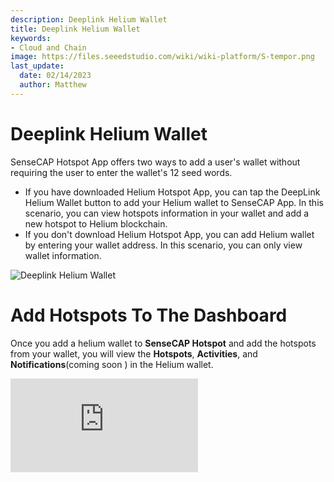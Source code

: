 ```yaml
---
description: Deeplink Helium Wallet
title: Deeplink Helium Wallet
keywords:
- Cloud and Chain
image: https://files.seeedstudio.com/wiki/wiki-platform/S-tempor.png
last_update:
  date: 02/14/2023
  author: Matthew
---
```


**Deeplink Helium Wallet**
==========================

SenseCAP Hotspot App offers two ways to add a user's wallet without requiring the user to enter the wallet's 12 seed words.

*   If you have downloaded Helium Hotspot App, you can tap the DeepLink Helium Wallet button to add your Helium wallet to SenseCAP App. In this scenario, you can view hotspots information in your wallet and add a new hotspot to Helium blockchain.
*   If you don't download Helium Hotspot App, you can add Helium wallet by entering your wallet address. In this scenario, you can only view wallet information.

![Deeplink Helium Wallet](https://www.sensecapmx.com/wp-content/uploads/2022/07/deeplink.png)

**Add Hotspots To The Dashboard**
=================================

Once you add a helium wallet to **SenseCAP Hotspot** and add the hotspots from your wallet, you will view the **Hotspots**, **Activities**, and **Notifications**(coming soon ) in the Helium wallet.

<iframe width={560} height={315} src="https://www.youtube.com/embed/h_0MtD7A8G0" title="YouTube video player" frameBorder={0} allow="accelerometer; autoplay; clipboard-write; encrypted-media; gyroscope; picture-in-picture; web-share" allowFullScreen />

<iframe width={560} height={315} src="https://www.youtube.com/embed/8eDJnLzftwc" title="YouTube video player" frameBorder={0} allow="accelerometer; autoplay; clipboard-write; encrypted-media; gyroscope; picture-in-picture; web-share" allowFullScreen />

